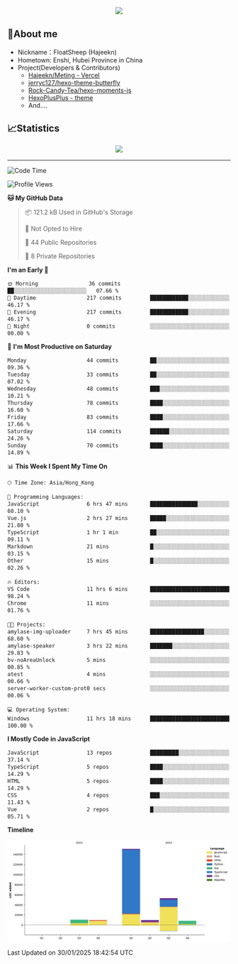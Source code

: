 <p align="center">
   <a href="https://git.io/typing-svg"><img src="https://readme-typing-svg.demolab.com?font=Fira+Code&pause=1000&color=F7DD11&center=true&vCenter=true&width=435&lines=Floating+in+the+clouds~;I'm+glad+to+meet+you+again" /></a>
</p>

## 🥱About me

- Nickname：FloatSheep (Hajeekn)
- Hometown: Enshi, Hubei Province in China
- Project(Developers & Contributors)
   - [Hajeekn/Meting - Vercel](https://github.com/hajeekn/vercel-meting)
   - [jerryc127/hexo-theme-butterfly](https://github.com/jerryc127/hexo-theme-butterfly)
   - [Rock-Candy-Tea/hexo-moments-js](https://github.com/Rock-Candy-Tea/hexo-moments-js)
   - [HexoPlusPlus - theme](https://github.com/HexoPlusPlus/HexoPlusPlus)
   - And....


## 📈Statistics

<div align="center">
<img src="https://github-readme-stats-git-masterrstaa-rickstaa.vercel.app/api?username=FloatSheep" />
</div>

---

<!--START_SECTION:waka-->
![Code Time](http://img.shields.io/badge/Code%20Time-286%20hrs%2059%20mins-blue)

![Profile Views](http://img.shields.io/badge/Profile%20Views-0-blue)

**🐱 My GitHub Data** 

> 📦 121.2 kB Used in GitHub's Storage 
 > 
> 🚫 Not Opted to Hire
 > 
> 📜 44 Public Repositories 
 > 
> 🔑 8 Private Repositories 
 > 
**I'm an Early 🐤** 

```text
🌞 Morning                36 commits          ██░░░░░░░░░░░░░░░░░░░░░░░   07.66 % 
🌆 Daytime                217 commits         ████████████░░░░░░░░░░░░░   46.17 % 
🌃 Evening                217 commits         ████████████░░░░░░░░░░░░░   46.17 % 
🌙 Night                  0 commits           ░░░░░░░░░░░░░░░░░░░░░░░░░   00.00 % 
```
📅 **I'm Most Productive on Saturday** 

```text
Monday                   44 commits          ██░░░░░░░░░░░░░░░░░░░░░░░   09.36 % 
Tuesday                  33 commits          ██░░░░░░░░░░░░░░░░░░░░░░░   07.02 % 
Wednesday                48 commits          ███░░░░░░░░░░░░░░░░░░░░░░   10.21 % 
Thursday                 78 commits          ████░░░░░░░░░░░░░░░░░░░░░   16.60 % 
Friday                   83 commits          ████░░░░░░░░░░░░░░░░░░░░░   17.66 % 
Saturday                 114 commits         ██████░░░░░░░░░░░░░░░░░░░   24.26 % 
Sunday                   70 commits          ████░░░░░░░░░░░░░░░░░░░░░   14.89 % 
```


📊 **This Week I Spent My Time On** 

```text
🕑︎ Time Zone: Asia/Hong_Kong

💬 Programming Languages: 
JavaScript               6 hrs 47 mins       ███████████████░░░░░░░░░░   60.10 % 
Vue.js                   2 hrs 27 mins       █████░░░░░░░░░░░░░░░░░░░░   21.80 % 
TypeScript               1 hr 1 min          ██░░░░░░░░░░░░░░░░░░░░░░░   09.11 % 
Markdown                 21 mins             █░░░░░░░░░░░░░░░░░░░░░░░░   03.15 % 
Other                    15 mins             █░░░░░░░░░░░░░░░░░░░░░░░░   02.26 % 

🔥 Editors: 
VS Code                  11 hrs 6 mins       █████████████████████████   98.24 % 
Chrome                   11 mins             ░░░░░░░░░░░░░░░░░░░░░░░░░   01.76 % 

🐱‍💻 Projects: 
amylase-img-uploader     7 hrs 45 mins       █████████████████░░░░░░░░   68.60 % 
amylase-speaker          3 hrs 22 mins       ███████░░░░░░░░░░░░░░░░░░   29.83 % 
bv-noAreaUnlock          5 mins              ░░░░░░░░░░░░░░░░░░░░░░░░░   00.85 % 
atest                    4 mins              ░░░░░░░░░░░░░░░░░░░░░░░░░   00.66 % 
server-worker-custom-prot0 secs              ░░░░░░░░░░░░░░░░░░░░░░░░░   00.06 % 

💻 Operating System: 
Windows                  11 hrs 18 mins      █████████████████████████   100.00 % 
```

**I Mostly Code in JavaScript** 

```text
JavaScript               13 repos            █████████░░░░░░░░░░░░░░░░   37.14 % 
TypeScript               5 repos             ████░░░░░░░░░░░░░░░░░░░░░   14.29 % 
HTML                     5 repos             ████░░░░░░░░░░░░░░░░░░░░░   14.29 % 
CSS                      4 repos             ███░░░░░░░░░░░░░░░░░░░░░░   11.43 % 
Vue                      2 repos             █░░░░░░░░░░░░░░░░░░░░░░░░   05.71 % 
```



**Timeline**

![Lines of Code chart](https://raw.githubusercontent.com/FloatSheep/FloatSheep/main/assets/bar_graph.png)


 Last Updated on 30/01/2025 18:42:54 UTC
<!--END_SECTION:waka-->

